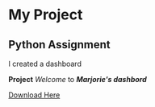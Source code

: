 # My Project
## Python Assignment
I created a dashboard 

**Project**
*Welcome* to ***Marjorie's dashbord***

[Download Here](https://google.com)
